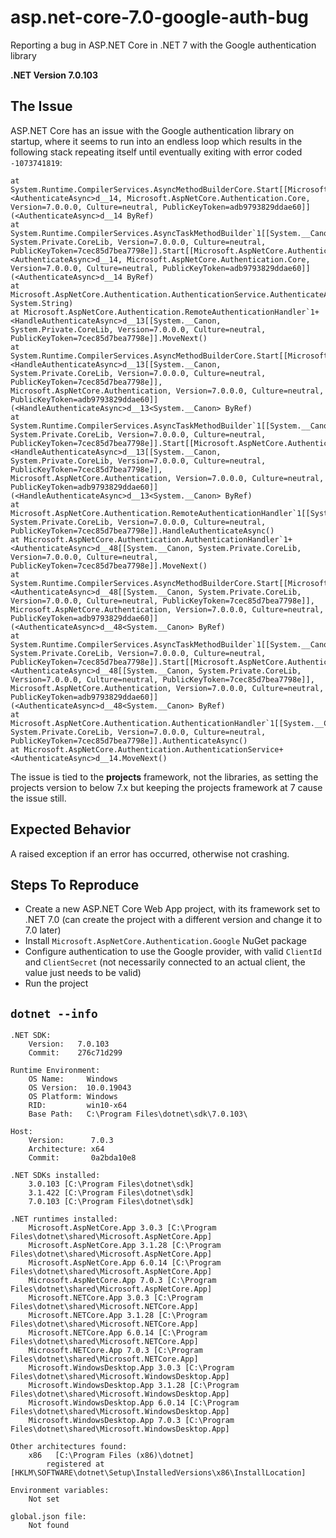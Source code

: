 # asp.net-core-7.0-google-auth-bug
Reporting a bug in ASP.NET Core in .NET 7 with the Google authentication library

**.NET Version 7.0.103**

## The Issue

ASP.NET Core has an issue with the Google authentication library on startup, where it seems to run into an endless loop which results in the following stack repeating itself until eventually exiting with error coded `-1073741819`:
```
at System.Runtime.CompilerServices.AsyncMethodBuilderCore.Start[[Microsoft.AspNetCore.Authentication.AuthenticationService+<AuthenticateAsync>d__14, Microsoft.AspNetCore.Authentication.Core, Version=7.0.0.0, Culture=neutral, PublicKeyToken=adb9793829ddae60]](<AuthenticateAsync>d__14 ByRef)
at System.Runtime.CompilerServices.AsyncTaskMethodBuilder`1[[System.__Canon, System.Private.CoreLib, Version=7.0.0.0, Culture=neutral, PublicKeyToken=7cec85d7bea7798e]].Start[[Microsoft.AspNetCore.Authentication.AuthenticationService+<AuthenticateAsync>d__14, Microsoft.AspNetCore.Authentication.Core, Version=7.0.0.0, Culture=neutral, PublicKeyToken=adb9793829ddae60]](<AuthenticateAsync>d__14 ByRef)
at Microsoft.AspNetCore.Authentication.AuthenticationService.AuthenticateAsync(Microsoft.AspNetCore.Http.HttpContext, System.String)
at Microsoft.AspNetCore.Authentication.RemoteAuthenticationHandler`1+<HandleAuthenticateAsync>d__13[[System.__Canon, System.Private.CoreLib, Version=7.0.0.0, Culture=neutral, PublicKeyToken=7cec85d7bea7798e]].MoveNext()
at System.Runtime.CompilerServices.AsyncMethodBuilderCore.Start[[Microsoft.AspNetCore.Authentication.RemoteAuthenticationHandler`1+<HandleAuthenticateAsync>d__13[[System.__Canon, System.Private.CoreLib, Version=7.0.0.0, Culture=neutral, PublicKeyToken=7cec85d7bea7798e]], Microsoft.AspNetCore.Authentication, Version=7.0.0.0, Culture=neutral, PublicKeyToken=adb9793829ddae60]](<HandleAuthenticateAsync>d__13<System.__Canon> ByRef)
at System.Runtime.CompilerServices.AsyncTaskMethodBuilder`1[[System.__Canon, System.Private.CoreLib, Version=7.0.0.0, Culture=neutral, PublicKeyToken=7cec85d7bea7798e]].Start[[Microsoft.AspNetCore.Authentication.RemoteAuthenticationHandler`1+<HandleAuthenticateAsync>d__13[[System.__Canon, System.Private.CoreLib, Version=7.0.0.0, Culture=neutral, PublicKeyToken=7cec85d7bea7798e]], Microsoft.AspNetCore.Authentication, Version=7.0.0.0, Culture=neutral, PublicKeyToken=adb9793829ddae60]](<HandleAuthenticateAsync>d__13<System.__Canon> ByRef)
at Microsoft.AspNetCore.Authentication.RemoteAuthenticationHandler`1[[System.__Canon, System.Private.CoreLib, Version=7.0.0.0, Culture=neutral, PublicKeyToken=7cec85d7bea7798e]].HandleAuthenticateAsync()
at Microsoft.AspNetCore.Authentication.AuthenticationHandler`1+<AuthenticateAsync>d__48[[System.__Canon, System.Private.CoreLib, Version=7.0.0.0, Culture=neutral, PublicKeyToken=7cec85d7bea7798e]].MoveNext()
at System.Runtime.CompilerServices.AsyncMethodBuilderCore.Start[[Microsoft.AspNetCore.Authentication.AuthenticationHandler`1+<AuthenticateAsync>d__48[[System.__Canon, System.Private.CoreLib, Version=7.0.0.0, Culture=neutral, PublicKeyToken=7cec85d7bea7798e]], Microsoft.AspNetCore.Authentication, Version=7.0.0.0, Culture=neutral, PublicKeyToken=adb9793829ddae60]](<AuthenticateAsync>d__48<System.__Canon> ByRef)
at System.Runtime.CompilerServices.AsyncTaskMethodBuilder`1[[System.__Canon, System.Private.CoreLib, Version=7.0.0.0, Culture=neutral, PublicKeyToken=7cec85d7bea7798e]].Start[[Microsoft.AspNetCore.Authentication.AuthenticationHandler`1+<AuthenticateAsync>d__48[[System.__Canon, System.Private.CoreLib, Version=7.0.0.0, Culture=neutral, PublicKeyToken=7cec85d7bea7798e]], Microsoft.AspNetCore.Authentication, Version=7.0.0.0, Culture=neutral, PublicKeyToken=adb9793829ddae60]](<AuthenticateAsync>d__48<System.__Canon> ByRef)
at Microsoft.AspNetCore.Authentication.AuthenticationHandler`1[[System.__Canon, System.Private.CoreLib, Version=7.0.0.0, Culture=neutral, PublicKeyToken=7cec85d7bea7798e]].AuthenticateAsync()
at Microsoft.AspNetCore.Authentication.AuthenticationService+<AuthenticateAsync>d__14.MoveNext()
```

The issue is tied to the **projects** framework, not the libraries, as setting the projects version to below 7.x but keeping the projects framework at 7 cause the issue still.


## Expected Behavior

A raised exception if an error has occurred, otherwise not crashing.


## Steps To Reproduce

- Create a new ASP.NET Core Web App project, with its framework set to .NET 7.0 (can create the project with a different version and change it to 7.0 later)
- Install `Microsoft.AspNetCore.Authentication.Google` NuGet package
- Configure authentication to use the Google provider, with valid `ClientId` and `ClientSecret` (not necessarily connected to an actual client, the value just needs to be valid)
- Run the project

## `dotnet --info`
```
.NET SDK:
	Version:   7.0.103
	Commit:    276c71d299

Runtime Environment:
	OS Name:     Windows
	OS Version:  10.0.19043
	OS Platform: Windows
	RID:         win10-x64
	Base Path:   C:\Program Files\dotnet\sdk\7.0.103\

Host:
	Version:      7.0.3
	Architecture: x64
	Commit:       0a2bda10e8

.NET SDKs installed:
	3.0.103 [C:\Program Files\dotnet\sdk]
	3.1.422 [C:\Program Files\dotnet\sdk]
	7.0.103 [C:\Program Files\dotnet\sdk]

.NET runtimes installed:
	Microsoft.AspNetCore.App 3.0.3 [C:\Program Files\dotnet\shared\Microsoft.AspNetCore.App]
	Microsoft.AspNetCore.App 3.1.28 [C:\Program Files\dotnet\shared\Microsoft.AspNetCore.App]
	Microsoft.AspNetCore.App 6.0.14 [C:\Program Files\dotnet\shared\Microsoft.AspNetCore.App]
	Microsoft.AspNetCore.App 7.0.3 [C:\Program Files\dotnet\shared\Microsoft.AspNetCore.App]
	Microsoft.NETCore.App 3.0.3 [C:\Program Files\dotnet\shared\Microsoft.NETCore.App]
	Microsoft.NETCore.App 3.1.28 [C:\Program Files\dotnet\shared\Microsoft.NETCore.App]
	Microsoft.NETCore.App 6.0.14 [C:\Program Files\dotnet\shared\Microsoft.NETCore.App]
	Microsoft.NETCore.App 7.0.3 [C:\Program Files\dotnet\shared\Microsoft.NETCore.App]
	Microsoft.WindowsDesktop.App 3.0.3 [C:\Program Files\dotnet\shared\Microsoft.WindowsDesktop.App]
	Microsoft.WindowsDesktop.App 3.1.28 [C:\Program Files\dotnet\shared\Microsoft.WindowsDesktop.App]
	Microsoft.WindowsDesktop.App 6.0.14 [C:\Program Files\dotnet\shared\Microsoft.WindowsDesktop.App]
	Microsoft.WindowsDesktop.App 7.0.3 [C:\Program Files\dotnet\shared\Microsoft.WindowsDesktop.App]

Other architectures found:
	x86   [C:\Program Files (x86)\dotnet]
		registered at [HKLM\SOFTWARE\dotnet\Setup\InstalledVersions\x86\InstallLocation]

Environment variables:
	Not set

global.json file:
	Not found
```
